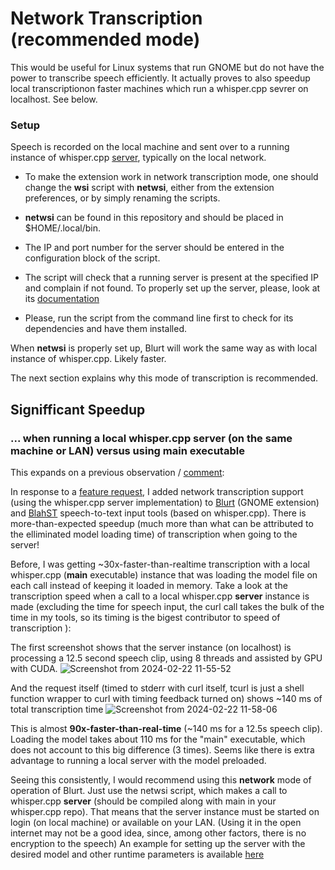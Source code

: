 # Network Transcription (recommended mode)
This would be useful for Linux systems that run GNOME but do not have the power to transcribe speech efficiently.
It actually proves to also speedup local transcriptionon faster machines which run a whisper.cpp sevrer on localhost. See below.

### Setup
Speech is recorded on the local machine and sent over to a running instance of whisper.cpp [server](https://github.com/ggerganov/whisper.cpp/tree/master/examples/server), typically on the local network.

* To make the extension work in network transcription mode, one should change the **wsi** script with **netwsi**, either from the extension preferences, or by simply renaming the scripts.

* **netwsi** can be found in this repository and should be placed in $HOME/.local/bin. 

* The IP and port number for the server should be entered in the configuration block of the script.

* The script will check that a running server is present at the specified IP and complain if not found. To properly set up the server, please, look at its [documentation](https://github.com/ggerganov/whisper.cpp/tree/master/examples/server)

* Please, run the script from the command line first to check for its dependencies and have them installed.

When **netwsi** is properly set up, Blurt will work the same way as with local instance of whisper.cpp. Likely faster.

The next section explains why this mode of transcription is recommended.

## Signifficant Speedup
### ... when running a local whisper.cpp server (on the same machine or LAN) versus using main executable

This expands on a previous observation / [comment](https://github.com/ggerganov/whisper.cpp/discussions/1706#discussioncomment-8559750):

In response to a [feature request](https://github.com/QuantiusBenignus/Blurt/issues/4), I added network transcription support (using the whisper.cpp server implementation) to [Blurt](https://github.com/QuantiusBenignus/blurt) (GNOME extension) and [BlahST](https://github.com/QuantiusBenignus/BlahST) speech-to-text input tools (based on whisper.cpp). 
There is more-than-expected speedup (much more than what can be attributed to the elliminated model loading time) of transcription when going to the server!

Before, I was getting ~30x-faster-than-realtime transcription with a local whisper.cpp (**main** executable) instance that was loading the model file on each call instead of keeping it loaded in memory.
Take a look at the transcription speed when a call to a local whisper.cpp **server** instance is made (excluding the time for speech input, the curl call takes the bulk of the time in my tools, so its timing is the bigest contributor to speed of transcription ):

The first screenshot shows that the server instance (on localhost) is processing a 12.5 second speech clip, using 8 threads and assisted by GPU with CUDA.
![Screenshot from 2024-02-22 11-55-52](https://github.com/QuantiusBenignus/blurt/assets/120202899/0e601ea2-9743-42e3-b7b5-f1cd0ca96351)


And the request itself (timed to stderr with curl itself, tcurl is just a shell function wrapper to curl with timing feedback turned on) shows ~140 ms of total transcription time
![Screenshot from 2024-02-22 11-58-06](https://github.com/QuantiusBenignus/blurt/assets/120202899/6f0b352a-b8dd-424d-a3e9-9727dd4ba4eb)


This is almost **90x-faster-than-real-time** (~140 ms for a 12.5s speech clip). Loading the model takes about 110 ms for the "main" executable, which does not account to this big difference (3 times).
Seems like there is extra  advantage to running a local server with the model preloaded.

Seeing this consistently, I would recommend using this **network** mode of operation of Blurt. 
Just use the netwsi script, which makes a call to whisper.cpp **server** (should be compiled along with main in your whisper.cpp repo).
That means that the server instance must be started on login (on local machine) or available on your LAN. (Using it in the open internet may not be a good idea, since, among other factors, there is no encryption to the speech)
An example for setting up the server with the desired model and other runtime parameters is available [here](https://github.com/ggerganov/whisper.cpp/tree/master/examples/server)

